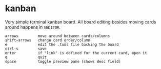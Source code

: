 # kanban

Very simple terminal kanban board.
All board editing besides moving cards around happens in `$EDITOR`.

```
arrows         move around between cards/columns
shift-arrows   change card order/column
e              edit the .toml file backing the board
ctrl-s         save
enter          if "link" is defined for the current card, open it
q              quit
space          toggle preview pane (shows desc field)
```
